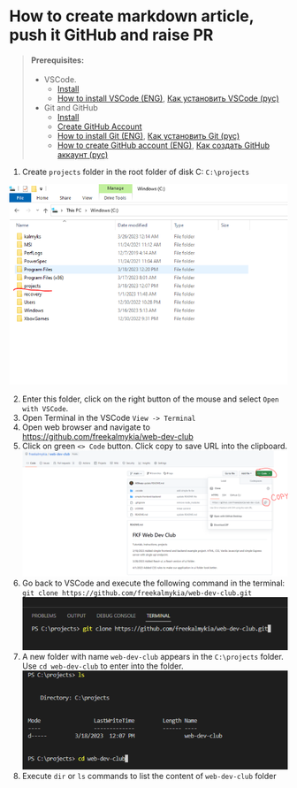 # How to create markdown article, push it GitHub and raise PR

> #### Prerequisites:
> - VSCode. 
>   - [Install](https://code.visualstudio.com/)
>   - [How to install VSCode (ENG)](https://www.youtube.com/watch?v=H2gvHxC9gFY), [Как установить VSCode (рус)](https://www.youtube.com/watch?v=JSGPd1E16-o)
> - Git and GitHub
>   - [Install](https://git-scm.com/)
>   - [Create GitHub Account](https://github.com)
>   - [How to install Git (ENG)](https://www.youtube.com/watch?v=4xqVv2lTo40), [Как установить Git (рус)](https://www.youtube.com/watch?v=GsG5roSGha0)
>   - [How to create GitHub account (ENG)](https://www.codecademy.com/article/how-to-set-up-a-github-account), [Как создать GitHub аккаунт (рус)](https://htmlacademy.ru/blog/git/github-account)

1. Create `projects` folder in the root folder of disk C: `C:\projects`

![image](./assets/images/git-1-1.PNG)

2. Enter this folder, click on the right button of the mouse and select `Open with VSCode`.
3. Open Terminal in the VSCode `View -> Terminal`
4. Open web browser and navigate to https://github.com/freekalmykia/web-dev-club
5. Click on green `<> Code` button. Click copy to save URL into the clipboard.
![image](./assets/images/git-1-2.PNG)
6. Go back to VSCode and execute the following command in the terminal:
`git clone https://github.com/freekalmykia/web-dev-club.git`
![image](./assets/images/git-1-3.PNG)
7. A new folder with name `web-dev-club` appears in the `C:\projects` folder.
Use `cd web-dev-club` to enter into the folder.
![image](./assets/images/git-1-4.PNG)
8. Execute `dir` or `ls` commands to list the content of `web-dev-club` folder
